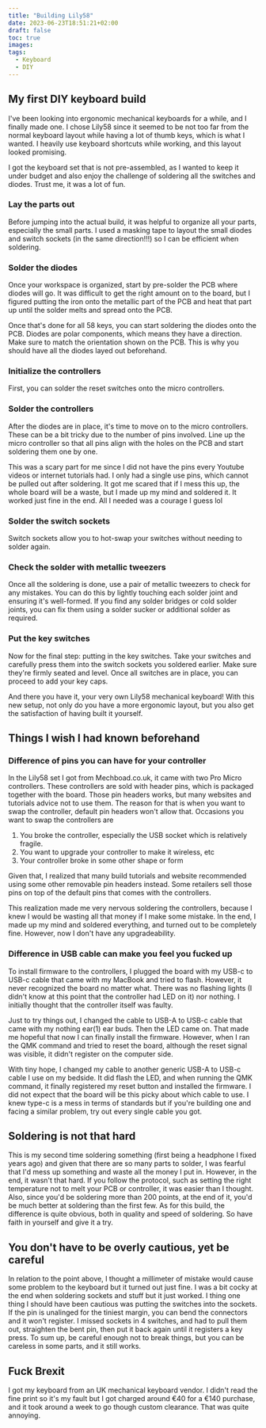 ```yaml
---
title: "Building Lily58"
date: 2023-06-23T18:51:21+02:00
draft: false
toc: true
images:
tags:
  - Keyboard
  - DIY
---
```


## My first DIY keyboard build

I've been looking into ergonomic mechanical keyboards for a while, and I finally made one. I chose Lily58 since it seemed to be not too far from the normal keyboard layout while having a lot of thumb keys, which is what I wanted. I heavily use keyboard shortcuts while working, and this layout looked promising.

I got the keyboard set that is not pre-assembled, as I wanted to keep it under budget and also enjoy the challenge of soldering all the switches and diodes. Trust me, it was a lot of fun.

### Lay the parts out

Before jumping into the actual build, it was helpful to organize all your parts, especially the small parts. I used a masking tape to layout the small diodes and switch sockets (in the same direction!!!) so I can be efficient when soldering.

### Solder the diodes

Once your workspace is organized, start by pre-solder the PCB where diodes will go. It was difficult to get the right amount on to the board, but I figured putting the iron onto the metallic part of the PCB and heat that part up until the solder melts and spread onto the PCB.

Once that's done for all 58 keys, you can start soldering the diodes onto the PCB. Diodes are polar components, which means they have a direction. Make sure to match the orientation shown on the PCB. This is why you should have all the diodes layed out beforehand.

### Initialize the controllers

First, you can solder the reset switches onto the micro controllers.

### Solder the controllers

After the diodes are in place, it's time to move on to the micro controllers. These can be a bit tricky due to the number of pins involved. Line up the micro controller so that all pins align with the holes on the PCB and start soldering them one by one.

This was a scary part for me since I did not have the pins every Youtube videos or internet tutorials had. I only had a single use pins, which cannot be pulled out after soldering. It got me scared that if I mess this up, the whole board will be a waste, but I made up my mind and soldered it. It worked just fine in the end. All I needed was a courage I guess lol

### Solder the switch sockets

Switch sockets allow you to hot-swap your switches without needing to solder again.

### Check the solder with metallic tweezers

Once all the soldering is done, use a pair of metallic tweezers to check for any mistakes. You can do this by lightly touching each solder joint and ensuring it's well-formed. If you find any solder bridges or cold solder joints, you can fix them using a solder sucker or additional solder as required.

### Put the key switches

Now for the final step: putting in the key switches. Take your switches and carefully press them into the switch sockets you soldered earlier. Make sure they're firmly seated and level. Once all switches are in place, you can proceed to add your key caps.

And there you have it, your very own Lily58 mechanical keyboard! With this new setup, not only do you have a more ergonomic layout, but you also get the satisfaction of having built it yourself.

## Things I wish I had known beforehand

### Difference of pins you can have for your controller

In the Lily58 set I got from Mechboad.co.uk, it came with two Pro Micro controllers. These controllers are sold with header pins, which is packaged together with the board. Those pin headers works, but many websites and tutorials advice not to use them. The reason for that is when you want to swap the controller, default pin headers won't allow that. Occasions you want to swap the controllers are

1. You broke the controller, especially the USB socket which is relatively fragile.
2. You want to upgrade your controller to make it wireless, etc
3. Your controller broke in some other shape or form

Given that, I realized that many build tutorials and website recommended using some other removable pin headers instead. Some retailers sell those pins on top of the default pins that comes with the controllers.

This realization made me very nervous soldering the controllers, because I knew I would be wasting all that money if I make some mistake. In the end, I made up my mind and soldered everything, and turned out to be completely fine. However, now I don't have any upgradeability.

### Difference in USB cable can make you feel you fucked up

To install firmware to the controllers, I plugged the board with my USB-c to USB-c cable that came with my MacBook and tried to flash. However, it never recognized the board no matter what. There was no flashing lights (I didn't know at this point that the controller had LED on it) nor nothing. I initially thought that the controller itself was faulty.

Just to try things out, I changed the cable to USB-A to USB-c cable that came with my nothing ear(1) ear buds. Then the LED came on. That made me hopeful that now I can finally install the firmware. However, when I ran the QMK command and tried to reset the board, although the reset signal was visible, it didn't register on the computer side.

With tiny hope, I changed my cable to another generic USB-A to USB-c cable I use on my bedside. It did flash the LED, and when running the QMK command, it finally registered my reset button and installed the firmware. I did not expect that the board will be this picky about which cable to use. I knew type-c is a mess in terms of standards but if you're building one and facing a similar problem, try out every single cable you got.

## Soldering is not that hard

This is my second time soldering something (first being a headphone I fixed years ago) and given that there are so many parts to solder, I was fearful that I'd mess up something and waste all the money I put in. However, in the end, it wasn't that hard. If you follow the protocol, such as setting the right temperature not to melt your PCB or controller, it was easier than I thought. Also, since you'd be soldering more than 200 points, at the end of it, you'd be much better at soldering than the first few. As for this build, the difference is quite obvious, both in quality and speed of soldering. So have faith in yourself and give it a try.

## You don't have to be overly cautious, yet be careful

In relation to the point above, I thought a millimeter of mistake would cause some problem to the keyboard but it turned out just fine. I was a bit cocky at the end when soldering sockets and stuff but it just worked. I thing one thing I should have been cautious was putting the switches into the sockets. If the pin is unalinged for the tiniest margin, you can bend the connectors and it won't register. I missed sockets in 4 switches, and had to pull them out, straighten the bent pin, then put it back again until it registers a key press. To sum up, be careful enough not to break things, but you can be careless in some parts, and it still works.

## Fuck Brexit

I got my keyboard from an UK mechanical keyboard vendor. I didn't read the fine print so it's my fault but I got charged around €40 for a €140 purchase, and it took around a week to go though custom clearance. That was quite annoying.
